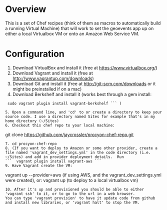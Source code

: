 Overview
========

This is a set of Chef recipes (think of them as macros to automatically build a running Virtual Machine) that will work to set the
geoevents app up on either a local Virtualbox VM or onto an Amazon Web Service VM.


Configuration
=============

1. Download VirtualBox and install it (free at https://www.virtualbox.org/)
2. Download Vagrant and install it (free at http://www.vagrantup.com/downloads)
3. Download Git and install it (free at http://git-scm.com/downloads or it might be preinstalled if on a mac)
4. Download Berkshelf and install it (works best through a gem install:
``` sudo gem install berkshelf
 sudo vagrant plugin install vagrant-berkshelf ``` )

5. Open a command line, and 'cd' to or create a directory to keep your source code. I use a directory named Sites for example that's in my home directory (~/Sites)
6. Checkout this chef repo to your local machine:
```
  git clone https://github.com/jaycrossler/procyon-chef-repo.git
```
7. cd procyon-chef-repo
8. (If you want to deploy to Amazon or some other provider, create a file named 'vagrant_dev_settings.yml' in the code directory (i.e. ~/Sites) and add in provider deployment details.  Run
```  vagrant plugin install vagrant-aws ```
9. Have Vagrant create the VM:
```
  vagrant up --provider=aws (if using AWS, and the vagrant_dev_settings.yml were created), or:
  vagrant up (to deploy to a local virtualbox vm)
```
10. After it's up and provisioned you should be able to either 'vagrant ssh' to it, or to go to the url in a web browser.
You can type 'vagrant provision' to have it update code from github and install new libraries, or 'vagrant halt' to stop the VM.

